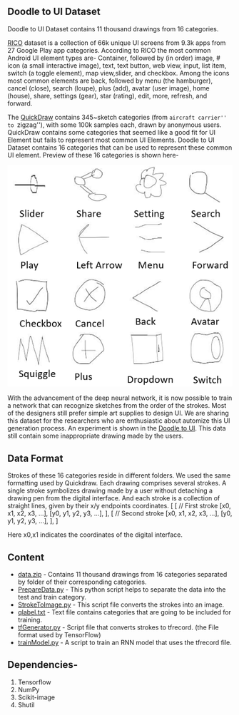 ## Doodle to UI Dataset
Doodle to UI Dataset contains 11 thousand drawings from 16 categories. 

[RICO](http://interactionmining.org/rico) dataset is a collection of 66k unique UI screens from 9.3k apps from 27 Google Play app categories. According to RICO the most common Android UI element types are- 
Container, followed by (in order) image, # icon (a small interactive image), text, text button, web view, input, list item, switch (a toggle element), map view,slider, and checkbox. Among the icons most common elements are back, followed by menu (the hamburger), cancel (close), search (loupe), plus (add), avatar (user image), home (house), share, settings (gear), star (rating), edit, more, refresh, and forward.

The [QuickDraw](https://github.com/googlecreativelab/quickdraw-dataset) contains 345~sketch categories (from ``aircraft carrier'' to ``zigzag''), with some 100k samples each, drawn by anonymous users. QuickDraw contains some categories that seemed like a good fit for UI Element but fails to represent most common UI Elements. Doodle to UI Dataset contains 16 categories that can be used to represent these common UI element. Preview of these 16 categories is shown here- 

![preview](SampleElements.png)


With the advancement of the deep neural network, it is now possible to train a network that can recognize sketches from the order of the strokes.  Most of the designers still prefer simple art supplies to design UI. We are sharing this dataset for the researchers who are enthusiastic about automize this UI generation process. An experiment is shown in the [Doodle to UI](http://pixeltoapp.com/doodle/). This data still contain some inappropriate drawing made by the users. 


## Data Format
Strokes of these 16 categories reside in different folders. We used the same formatting used by Quickdraw.  Each drawing comprises several strokes. A single stroke symbolizes drawing made by a user without detaching a drawing pen from the digital interface.   And each stroke is a collection of straight lines, given by their x/y endpoints coordinates. 
[ 
  [  // First stroke 
    [x0, x1, x2, x3, ...],
    [y0, y1, y2, y3, ...],
  ],
  [  // Second stroke
    [x0, x1, x2, x3, ...],
    [y0, y1, y2, y3, ...],
  ],
]

Here x0,x1 indicates the coordinates of the digital interface. 


## Content

- [data.zip](data.zip)  - Contains 11 thousand drawings from 16 categories separated by folder of their corresponding categories.  
- [PrepareData.py](PrepareData.py) - This python script helps to separate the data into the test and train category. 
- [StrokeToImage.py](StrokeToImage.py) - This script file converts the strokes into an image.
- [qlabel.txt](qlabel.txt) - Text file contains categories that are going to be included for training. 
- [tfGenerator.py](tfGenerator.py) - Script file that converts strokes to tfrecord. (the File format used by TensorFlow)
- [trainModel.py](trainModel.py) - A script to train an RNN model that uses the tfrecord file.


## Dependencies-
1. Tensorflow
2. NumPy
3. Scikit-image
4. Shutil






 
